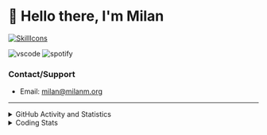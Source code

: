 # 👋 Hello there, I'm Milan
[![SkillIcons](https://skillicons.dev/icons?i=js,ts,nextjs,tailwind,html,go,bash,git,nginx,prisma,kubernetes,docker,linux)](https://skillicons.dev)

![vscode](https://nocache.advaith.workers.dev?url=https://img.shields.io/endpoint?url=https://dev.discordprofiles.me/api/badge/vscode/423203831971708958)
![spotify](https://nocache.advaith.workers.dev/?url=https://img.shields.io/endpoint?url=https://milanm.org/api/spotify/shields&cacheSeconds=10)

### Contact/Support

- Email: [milan@milanm.org](mailto:milan@milanm.org)
 
---
 
<details>
  <summary>GitHub Activity and Statistics</summary>
  <img src="/github-metrics.svg" />
</details>
<details>
  <summary>Coding Stats</summary>
  <!--START_SECTION:waka-->

```txt
TypeScript   5 hrs 56 mins   ██████████████████████▒░░   88.74 %
JSON         29 mins         ██░░░░░░░░░░░░░░░░░░░░░░░   07.40 %
Markdown     7 mins          ▒░░░░░░░░░░░░░░░░░░░░░░░░   01.89 %
Docker       5 mins          ▒░░░░░░░░░░░░░░░░░░░░░░░░   01.37 %
JavaScript   1 min           ░░░░░░░░░░░░░░░░░░░░░░░░░   00.35 %
```

<!--END_SECTION:waka-->
</details>

